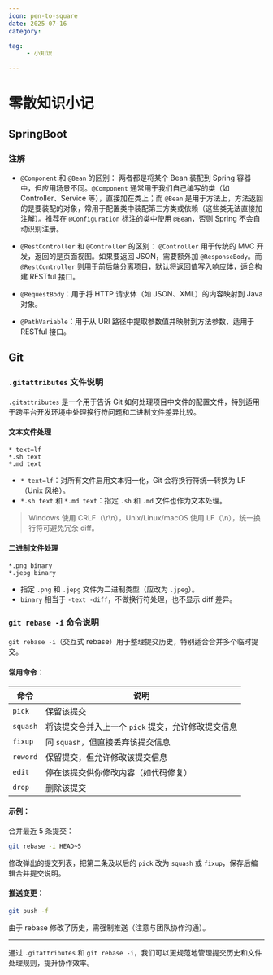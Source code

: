 ```yaml
---
icon: pen-to-square
date: 2025-07-16
category:

tag:
     - 小知识

---
```


# 零散知识小记

## SpringBoot

### 注解

- `@Component` 和 `@Bean` 的区别：
  两者都是将某个 Bean 装配到 Spring 容器中，但应用场景不同。`@Component` 通常用于我们自己编写的类（如 Controller、Service 等），直接加在类上；而 `@Bean` 是用于方法上，方法返回的是要装配的对象，常用于配置类中装配第三方类或依赖（这些类无法直接加注解）。推荐在 `@Configuration` 标注的类中使用 `@Bean`，否则 Spring 不会自动识别注册。

- `@RestController` 和 `@Controller` 的区别：
  `@Controller` 用于传统的 MVC 开发，返回的是页面视图。如果要返回 JSON，需要额外加 `@ResponseBody`。而 `@RestController` 则用于前后端分离项目，默认将返回值写入响应体，适合构建 RESTful 接口。

- `@RequestBody`：用于将 HTTP 请求体（如 JSON、XML）的内容映射到 Java 对象。

- `@PathVariable`：用于从 URI 路径中提取参数值并映射到方法参数，适用于 RESTful 接口。

## Git

### `.gitattributes` 文件说明

`.gitattributes` 是一个用于告诉 Git 如何处理项目中文件的配置文件，特别适用于跨平台开发环境中处理换行符问题和二进制文件差异比较。

#### 文本文件处理

```text
* text=lf
*.sh text
*.md text
```

- `* text=lf`：对所有文件启用文本归一化，Git 会将换行符统一转换为 LF（Unix 风格）。
- `*.sh text` 和 `*.md text`：指定 `.sh` 和 `.md` 文件也作为文本处理。

> Windows 使用 CRLF（\r\n），Unix/Linux/macOS 使用 LF（\n），统一换行符可避免冗余 diff。

#### 二进制文件处理

```text
*.png binary
*.jepg binary
```

- 指定 `.png` 和 `.jepg` 文件为二进制类型（应改为 `.jpeg`）。
- `binary` 相当于 `-text -diff`，不做换行符处理，也不显示 diff 差异。

### `git rebase -i` 命令说明

`git rebase -i`（交互式 rebase）用于整理提交历史，特别适合合并多个临时提交。

#### 常用命令：

| 命令     | 说明                                                    |
|----------|---------------------------------------------------------|
| `pick`   | 保留该提交                                              |
| `squash` | 将该提交合并入上一个 `pick` 提交，允许修改提交信息     |
| `fixup`  | 同 `squash`，但直接丢弃该提交信息                       |
| `reword` | 保留提交，但允许修改该提交信息                          |
| `edit`   | 停在该提交供你修改内容（如代码修复）                    |
| `drop`   | 删除该提交                                              |

#### 示例：

合并最近 5 条提交：

```bash
git rebase -i HEAD~5
```

修改弹出的提交列表，把第二条及以后的 `pick` 改为 `squash` 或 `fixup`，保存后编辑合并提交说明。

#### 推送变更：

```bash
git push -f
```

由于 rebase 修改了历史，需强制推送（注意与团队协作沟通）。

---

通过 `.gitattributes` 和 `git rebase -i`，我们可以更规范地管理提交历史和文件处理规则，提升协作效率。
